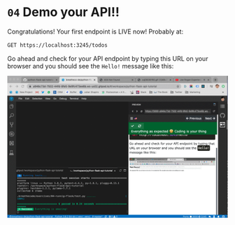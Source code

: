# `04` Demo your API!!

Congratulations! Your first endpoint is LIVE now! Probably at:

```txt
GET https://localhost:3245/todos
```

Go ahead and check for your API endpoint by typing this URL on your browser and you should see the `Hello!` message like this:

![Demo your API](../../../.learn/assets/check-live.gif?raw=true)
